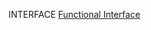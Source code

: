 INTERFACE
[Functional Interface](https://www.geeksforgeeks.org/functional-interfaces-java/?ref=lbp)
